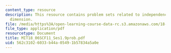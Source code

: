 ```yaml
---
content_type: resource
description: This resource contains problem sets related to independence, basis, and
  dimension.
file: /media/https%3A/open-learning-course-data-rc.s3.amazonaws.com/18-06sc-linear-algebra-fall-2011/562c31026033b44a05491b57834a5a0e_MIT18_06SCF11_Ses1.9prob.pdf
file_type: application/pdf
resourcetype: Document
title: MIT18_06SCF11_Ses1.9prob.pdf
uid: 562c3102-6033-b44a-0549-1b57834a5a0e
---
```

